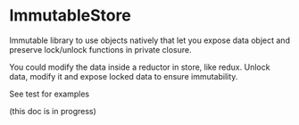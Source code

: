 # ImmutableStore

Immutable library to use objects natively that let you expose data object and preserve lock/unlock functions in private closure.

You could modify the data inside a reductor in store, like redux. Unlock data, modify it and expose locked data to ensure immutability.

See test for examples 

(this doc is in progress)
